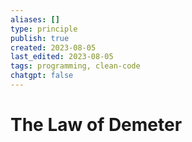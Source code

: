 ```yaml
---
aliases: []
type: principle
publish: true
created: 2023-08-05
last_edited: 2023-08-05
tags: programming, clean-code
chatgpt: false
---
```

# The Law of Demeter

